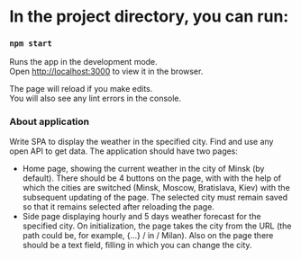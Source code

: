 # In the project directory, you can run:

### `npm start`

Runs the app in the development mode.\
Open [http://localhost:3000](http://localhost:3000) to view it in the browser.

The page will reload if you make edits.\
You will also see any lint errors in the console.

### About application
Write SPA to display the weather in the specified city. Find and use any open API to get data.
The application should have two pages:
- Home page, showing the current weather
in the city of Minsk (by default). There should be 4 buttons on the page, with
with the help of which the cities are switched (Minsk, Moscow, Bratislava, Kiev)
with the subsequent updating of the page. The selected city must remain
saved so that it remains selected after reloading the page.
- Side page displaying hourly and 5 days
weather forecast for the specified city. On initialization, the page takes the city
from the URL (the path could be, for example, {...} / in / Milan). Also on the page
there should be a text field, filling in which you can change the city.


